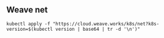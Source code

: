 ## Weave net

```
kubectl apply -f "https://cloud.weave.works/k8s/net?k8s-version=$(kubectl version | base64 | tr -d '\n')"
```
